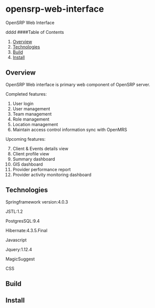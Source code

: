# opensrp-web-interface
OpenSRP Web Interface

dddd
####Table of Contents

1. [Overview](#overview)
2. [Technologies](#technologies)
2. [Build](#build)
3. [Install](#install)


## Overview

OpenSRP Web interface is primary web component of OpenSRP server.

Completed features:
 
1. User login
2. User management
3. Team management
4. Role management
5. Location management
6. Maintain access control information sync with OpenMRS

Upcoming features:

7. Client & Events details view
8. Client profile view
9. Summary dashboard
10. GIS dashboard
11. Provider performance report
12. Provider activity monitoring dashboard

## Technologies

Springframework version:4.0.3

JSTL:1.2

PostgresSQL:9.4

Hibernate:4.3.5.Final

Javascript

Jquery:1.12.4

MagicSuggest

CSS

## Build


## Install


